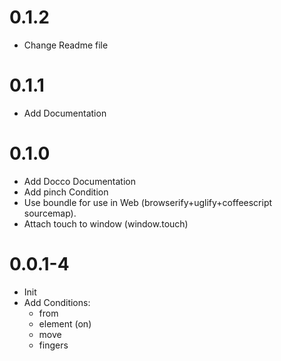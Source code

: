 # 0.1.2
* Change Readme file

# 0.1.1
* Add Documentation

# 0.1.0
* Add Docco Documentation
* Add pinch Condition
* Use boundle for use in Web (browserify+uglify+coffeescript sourcemap).
* Attach touch to window (window.touch)

# 0.0.1-4
* Init
* Add Conditions:
  * from
  * element (on)
  * move
  * fingers
